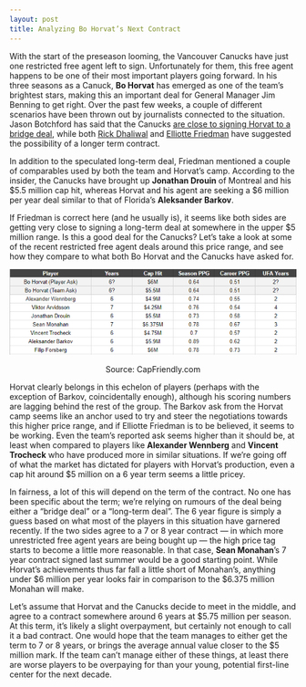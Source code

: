 ```yaml
---
layout: post
title: Analyzing Bo Horvat’s Next Contract
---
```


With the start of the preseason looming, the Vancouver Canucks have just one restricted free agent left to sign. Unfortunately for them, this free agent happens to be one of their most important players going forward. In his three seasons as a Canuck, **Bo Horvat** has emerged as one of the team’s brightest stars, making this an important deal for General Manager Jim Benning to get right. Over the past few weeks, a couple of different scenarios have been thrown out by journalists connected to the situation. Jason Botchford has said that the Canucks [are close to signing Horvat to a bridge deal](https://twitter.com/TSN1040/status/903659920268169216), while both [Rick Dhaliwal](https://twitter.com/DhaliwalSports/status/905566523816763392) and [Elliotte Friedman](https://twitter.com/DhaliwalSports/status/905807904837472256) have suggested the possibility of a longer term contract.

In addition to the speculated long-term deal, Friedman mentioned a couple of comparables used by both the team and Horvat’s camp. According to the insider, the Canucks have brought up **Jonathan Drouin** of Montreal and his $5.5 million cap hit, whereas Horvat and his agent are seeking a $6 million per year deal similar to that of Florida’s **Aleksander Barkov**.

If Friedman is correct here (and he usually is), it seems like both sides are getting very close to signing a long-term deal at somewhere in the upper $5 million range. Is this a good deal for the Canucks? Let’s take a look at some of the recent restricted free agent deals around this price range, and see how they compare to what both Bo Horvat and the Canucks have asked for.

<div style="text-align: center;">
	<img src="/images/horvat/horvat-vs-comparables.png" alt="Bo Horvat vs. comparables">
</div>
<p style="text-align: center; font-size: 14px;">Source: CapFriendly.com</p>

Horvat clearly belongs in this echelon of players (perhaps with the exception of Barkov, coincidentally enough), although his scoring numbers are lagging behind the rest of the group. The Barkov ask from the Horvat camp seems like an anchor used to try and steer the negotiations towards this higher price range, and if Elliotte Friedman is to be believed, it seems to be working. Even the team’s reported ask seems higher than it should be, at least when compared to players like **Alexander Wennberg** and **Vincent Trocheck** who have produced more in similar situations. If we’re going off of what the market has dictated for players with Horvat’s production, even a cap hit around $5 million on a 6 year term seems a little pricey.

In fairness, a lot of this will depend on the term of the contract. No one has been specific about the term; we’re relying on rumours of the deal being either a “bridge deal” or a “long-term deal”. The 6 year figure is simply a guess based on what most of the players in this situation have garnered recently. If the two sides agree to a 7 or 8 year contract — in which more unrestricted free agent years are being bought up — the high price tag starts to become a little more reasonable. In that case, **Sean Monahan**’s 7 year contract signed last summer would be a good starting point. While Horvat’s achievements thus far fall a little short of Monahan’s, anything under $6 million per year looks fair in comparison to the $6.375 million Monahan will make.

Let’s assume that Horvat and the Canucks decide to meet in the middle, and agree to a contract somewhere around 6 years at $5.75 million per season. At this term, it’s likely a slight overpayment, but certainly not enough to call it a bad contract. One would hope that the team manages to either get the term to 7 or 8 years, or brings the average annual value closer to the $5 million mark. If the team can’t manage either of these things, at least there are worse players to be overpaying for than your young, potential first-line center for the next decade.
